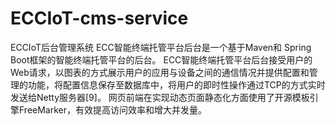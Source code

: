 # ECCIoT-cms-service
ECCIoT后台管理系统
ECC智能终端托管平台后台是一个基于Maven和 Spring Boot框架的智能终端托管平台的后台。
ECC智能终端托管平台后台接受用户的Web请求，以图表的方式展示用户的应用与设备之间的通信情况并提供配置和管理的功能，将配置信息保存至数据库中，将用户的即时性操作通过TCP的方式实时发送给Netty服务器[9]。
网页前端在实现动态页面静态化方面使用了开源模板引擎FreeMarker，有效提高访问效率和增大并发量。
